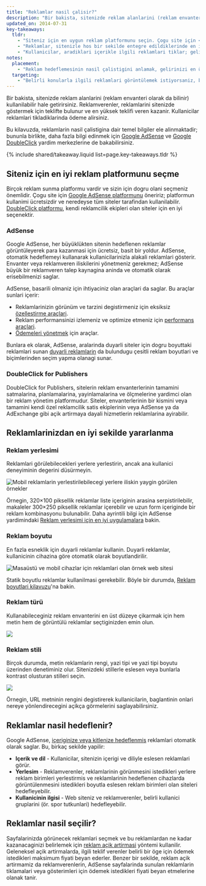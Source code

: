```yaml
---
title: "Reklamlar nasil çalisir?"
description: "Bir bakista, sitenizde reklam alanlarini (reklam envanteri olarak da bilinir) kullanilabilir hale getirirsiniz. Reklamverenler, reklamlarini sitenizde göstermek için teklifte bulunur ve en yüksek teklifi veren kazanir. Kullanicilar reklamlari tikladiklarinda ödeme alirsiniz."
updated_on: 2014-07-31
key-takeaways:
  tldr: 
    - "Siteniz için en uygun reklam platformunu seçin. Çogu site için <a href='http://www.google.com/adsense/start/'>AdSense</a> platformunu ve kendi reklamcilik ekipleri olan siteler için <a href='http://www.google.com/doubleclick/publishers/'>DoubleClick platformunu</a> öneririz."
    - "Reklamlar, sitenizle hos bir sekilde entegre edildiklerinde en iyi sekilde çalisir; renkleri, içerikleri, boyutlari ve konumlari kullanici deneyimini gelistirir." 
    - "Kullanicilar, aradiklari içerikle ilgili reklamlari tiklar; gelirinizi en üst düzeye çikarabilmeniz için reklam hedeflemesinin nasil çalistigini anlayin."
notes:
  placement:
    - "Reklam hedeflemesinin nasil çalistigini anlamak, gelirinizi en üst düzeye çikarmaniza yardimci olabilir."
  targeting:
    - "Belirli konularla ilgili reklamlari görüntülemek istiyorsaniz, bu konularla ilgili tam cümleler ve paragraflar ekleyin."
---
```


<p class="intro">
  Bir bakista, sitenizde reklam alanlarini (reklam envanteri olarak da bilinir) kullanilabilir hale getirirsiniz. Reklamverenler, reklamlarini sitenizde göstermek için teklifte bulunur ve en yüksek teklifi veren kazanir. Kullanicilar reklamlari tikladiklarinda ödeme alirsiniz.
</p>

Bu kilavuzda, reklamlarin nasil çalistigina dair temel bilgiler ele alinmaktadir; bununla birlikte, daha fazla bilgi edinmek için <a href="https://support.google.com/adsense/answer/181947">Google AdSense</a> ve <a href="https://support.google.com/dfp_sb/?utm_medium=et&utm_source=dfp_sb_support_tab&utm_campaign=dfp_sb#topic=13148">Google DoubleClick</a> yardim merkezlerine de bakabilirsiniz.



{% include shared/takeaway.liquid list=page.key-takeaways.tldr %}

## Siteniz için en iyi reklam platformunu seçme

Birçok reklam sunma platformu vardir ve sizin için dogru olani seçmeniz önemlidir. Çogu site için [Google AdSense platformunu](http://www.google.com/adsense/start/) öneririz; platformun kullanimi ücretsizdir ve neredeyse tüm siteler tarafindan kullanilabilir. [DoubleClick platformu](https://www.google.com/doubleclick/publishers/), kendi reklamcilik ekipleri olan siteler için en iyi seçenektir.

### AdSense

Google AdSense, her büyüklükten sitenin hedeflenen reklamlar görüntüleyerek para kazanmasi için ücretsiz, basit bir yoldur. AdSense, otomatik hedeflemeyi kullanarak kullanicilarinizla alakali reklamlari gösterir.  Envanter veya reklamveren iliskilerini yönetmeniz gerekmez; AdSense büyük bir reklamveren talep kaynagina aninda ve otomatik olarak erisebilmenizi saglar.

AdSense, basarili olmaniz için ihtiyaciniz olan araçlari da saglar. Bu araçlar sunlari içerir:

* Reklamlarinizin görünüm ve tarzini degistirmeniz için eksiksiz [özellestirme araçlari](https://support.google.com/adsense/answer/160374).
* Reklam performansinizi izlemeniz ve optimize etmeniz için [performans araçlari](https://support.google.com/adsense/answer/2973289).
* [Ödemeleri yönetmek](https://support.google.com/adsense/answer/2569265) için araçlar.

Bunlara ek olarak, AdSense, aralarinda duyarli siteler için dogru boyuttaki reklamlari sunan [duyarli reklamlarin](https://support.google.com/adsense/answer/3213689) da bulundugu çesitli reklam boyutlari ve biçimlerinden seçim yapma olanagi sunar.


### DoubleClick for Publishers

DoubleClick for Publishers, sitelerin reklam envanterlerinin tamamini satmalarina, planlamalarina, yayinlamalarina ve ölçmelerine yardimci olan bir reklam yönetim platformudur. Siteler, envanterlerinin bir kismini veya tamamini kendi özel reklamcilik satis ekiplerinin veya AdSense ya da AdExchange gibi açik artirmaya dayali hizmetlerin reklamlarina ayirabilir.

## Reklamlarinizdan en iyi sekilde yararlanma

### Reklam yerlesimi
Reklamlari görülebilecekleri yerlere yerlestirin, ancak ana kullanici deneyiminin degerini düsürmeyin. 

<img src="images/mobile_ads_placement.png" alt="Mobil reklamlarin yerlestirilebilecegi yerlere iliskin yaygin görülen örnekler">

Örnegin, 320&times;100 piksellik reklamlar liste içeriginin arasina serpistirilebilir, makaleler 300&times;250 piksellik reklamlar içerebilir ve uzun form içeriginde bir reklam kombinasyonu bulunabilir.  Daha ayrintili bilgi için AdSense yardimindaki [Reklam yerlesimi için en iyi uygulamalara](https://support.google.com/adsense/answer/1282097) bakin. 

### Reklam boyutu
En fazla esneklik için duyarli reklamlar kullanin. Duyarli reklamlar, kullanicinin cihazina göre otomatik olarak boyutlandirilir. 

<img src="images/ad-ss-600.png" 
  srcset="images/ad-ss-1200.png 1200w, 
          images/ad-ss-900.png 900w,
          images/ad-ss-600.png 600w, 
          images/ad-ss-300.png 300w" 
  alt="Masaüstü ve mobil cihazlar için reklamlari olan örnek web sitesi">

Statik boyutlu reklamlar kullanilmasi gerekebilir. Böyle bir durumda, [Reklam boyutlari kilavuzu](https://support.google.com/adsense/answer/6002621)'na bakin.


### Reklam türü
Kullanabileceginiz reklam envanterini en üst düzeye çikarmak için hem metin hem de görüntülü reklamlar seçtiginizden emin olun.

<img src="images/mobileimage.png">

### Reklam stili
Birçok durumda, metin reklamlarin rengi, yazi tipi ve yazi tipi boyutu üzerinden denetiminiz olur. Sitenizdeki stillerle eslesen veya bunlarla kontrast olusturan stilleri seçin. 

<img src="images/mobiletext_withcolor.png">

Örnegin, URL metninin rengini degistirerek kullanicilarin, baglantinin onlari nereye yönlendirecegini açikça görmelerini saglayabilirsiniz.


## Reklamlar nasil hedeflenir?
Google AdSense, [içeriginize veya kitlenize hedeflenmis](https://support.google.com/adsense/answer/9713) reklamlari otomatik olarak saglar.
Bu, birkaç sekilde yapilir:

* **Içerik ve dil** - Kullanicilar, sitenizin içerigi ve diliyle eslesen reklamlari görür.
* **Yerlesim** - Reklamverenler, reklamlarinin görünmesini istedikleri yerlere reklam birimleri yerlestirmis ve reklamlarinin hedeflenen cihazlarda görüntülenmesini istedikleri boyutla eslesen reklam birimleri olan siteleri hedefleyebilir.
* **Kullanicinin ilgisi** - Web siteniz ve reklamverenler, belirli kullanici gruplarini (ör. spor tutkunlari) hedefleyebilir.


## Reklamlar nasil seçilir?
Sayfalarinizda görünecek reklamlari seçmek ve bu reklamlardan ne kadar kazanacaginizi belirlemek için [reklam açik artirmasi](https://support.google.com/adsense/answer/160525) yöntemi kullanilir. Geleneksel açik artirmalarda, ilgili teklif verenler belirli bir öge için ödemek istedikleri maksimum fiyati beyan ederler. Benzer bir sekilde, reklam açik artirmamiz da reklamverenlerin, AdSense sayfalarinda sunulan reklamlarin tiklamalari veya gösterimleri için ödemek istedikleri fiyati beyan etmelerine olanak tanir.


